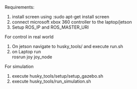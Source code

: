 Requirements:  
1) install screen using   :sudo apt-get install screen   
2) connect microsoft xbox 360 controller to the laptop/jetson  
3) Setup ROS_IP and ROS_MASTER_URI  

For control in real world  
1) On jetson navigate to husky_tools/ and execute run.sh  
2) on Laptop run   
    rosrun joy joy_node  

For simulation   
1) execute husky_tools/setup/setup_gazebo.sh  
2) execute husky_tools/run_simulation.sh  

